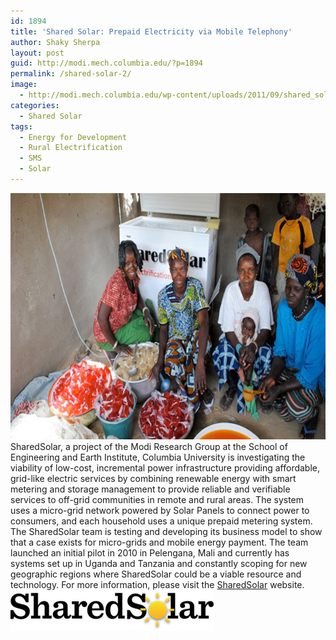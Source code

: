 ```yaml
---
id: 1894
title: 'Shared Solar: Prepaid Electricity via Mobile Telephony'
author: Shaky Sherpa
layout: post
guid: http://modi.mech.columbia.edu/?p=1894
permalink: /shared-solar-2/
image:
  - http://modi.mech.columbia.edu/wp-content/uploads/2011/09/shared_solar1.png
categories:
  - Shared Solar
tags:
  - Energy for Development
  - Rural Electrification
  - SMS
  - Solar
---
```

[<img src="/assets/images/blog/2011/09/sharedsolar.jpg" alt="sharedsolar" width="700" height="394" class="alignnone size-full wp-image-2308" />][1] SharedSolar, a project of the Modi Research Group at the School of Engineering and Earth Institute, Columbia University is investigating the viability of low-cost, incremental power infrastructure providing affordable, grid-like electric services by combining renewable energy with smart metering and storage management to provide reliable and verifiable services to off-grid communities in remote and rural areas. The system uses a micro-grid network powered by Solar Panels to connect power to consumers, and each household uses a unique prepaid metering system. The SharedSolar team is testing and developing its business model to show that a case exists for micro-grids and mobile energy payment. The team launched an initial pilot in 2010 in Pelengana, Mali and currently has systems set up in Uganda and Tanzania and constantly scoping for new geographic regions where SharedSolar could be a viable resource and technology. For more information, please visit the [SharedSolar][2] website. [<img class="alignnone size-full wp-image-2082" alt="sharedsolar" src="/assets/images/blog/2011/09/sharedsolar.png" width="325" height="66" />][2]

 [1]: http://modi.mech.columbia.edu/wp-content/uploads/2011/09/sharedsolar.jpg
 [2]: http://sharedsolar.org